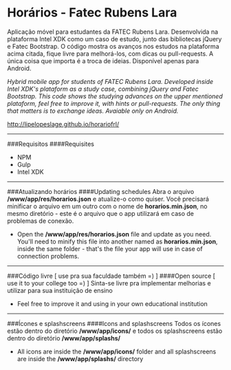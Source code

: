 Horários - Fatec Rubens Lara
===================

Aplicação móvel para estudantes da FATEC Rubens Lara. Desenvolvida na plataforma Intel XDK como um caso de estudo, junto das bibliotecas jQuery e Fatec Bootstrap. O código mostra os avanços nos estudos na plataforma acima citada, fique livre para melhorá-los, com dicas ou pull-requests. A única coisa que importa é a troca de ideias.
Disponível apenas para Android.

*Hybrid mobile app for students of FATEC Rubens Lara. Developed inside Intel XDK's plataform as a study case, combining jQuery and Fatec Bootstrap. This code shows the studying advances on the upper mentioned plataform, feel free to improve it, with hints or pull-requests. The only thing that matters is to exchange ideas.
Avaiable only on Android.*


http://lipelopeslage.github.io/horariofrl/



----------

###Requisitos
####Requisites
- NPM
- Gulp
- Intel XDK


----------

###Atualizando horários
####Updating schedules 
Abra o arquivo **/www/app/res/horarios.json** e atualize-o como quiser. Você precisará minificar o arquivo em um outro com o nome de **horarios.min.json**, no mesmo diretório - este é o arquivo que o app utilizará em caso de problemas de conexão.

- Open the **/www/app/res/horarios.json** file and update as you need. You'll need to minify this file into another named as **horarios.min.json**, inside the same folder - that's the file your app will use in case of connection problems.

----------

###Código livre [ use pra sua faculdade também =) ]
####Open source [ use it to your college too =) ] 
Sinta-se livre pra implementar melhorias e utilizar para sua instituição de ensino

- Feel free to improve it and using in your own educational institution

----------

###Ícones e splashscreens
####Icons and splashscreens
Todos os ícones estão dentro do diretório **/www/app/icons/** e todos os splashscreens estão dentro do diretório **/www/app/splashs/**

- All icons are inside the **/www/app/icons/** folder and all splashscreens are inside the **/www/app/splashs/** directory

